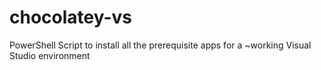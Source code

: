 chocolatey-vs
=============

PowerShell Script to install all the prerequisite apps for a ~working Visual Studio environment
